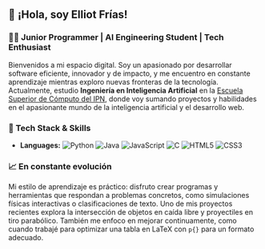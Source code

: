 ## 👋 ¡Hola, soy Elliot Frías!

### 👨‍💻 Junior Programmer | AI Engineering Student | Tech Enthusiast  

Bienvenidos a mi espacio digital. Soy un apasionado por desarrollar software eficiente, innovador y de impacto, y me encuentro en constante aprendizaje mientras exploro nuevas fronteras de la tecnología. Actualmente, estudio **Ingeniería en Inteligencia Artificial** en la [Escuela Superior de Cómputo del IPN](https://www.escom.ipn.mx), donde voy sumando proyectos y habilidades en el apasionante mundo de la inteligencia artificial y el desarrollo web.

### 🚀 Tech Stack & Skills
- **Languages:** ![Python](https://img.shields.io/badge/-Python-3776AB?style=flat-square&logo=python&logoColor=white) ![Java](https://img.shields.io/badge/-Java-007396?style=flat-square&logo=java&logoColor=white) ![JavaScript](https://img.shields.io/badge/-JavaScript-F7DF1E?style=flat-square&logo=javascript&logoColor=black) ![C](https://img.shields.io/badge/-C-A8B9CC?style=flat-square&logo=c&logoColor=black) ![HTML5](https://img.shields.io/badge/-HTML5-E34F26?style=flat-square&logo=html5&logoColor=white) ![CSS3](https://img.shields.io/badge/-CSS3-1572B6?style=flat-square&logo=css3)

### 📈 En constante evolución  
Mi estilo de aprendizaje es práctico: disfruto crear programas y herramientas que respondan a problemas concretos, como simulaciones físicas interactivas o clasificaciones de texto. Uno de mis proyectos recientes explora la intersección de objetos en caída libre y proyectiles en tiro parabólico. También me enfoco en mejorar continuamente, como cuando trabajé para optimizar una tabla en LaTeX con `p{}` para un formato adecuado.

